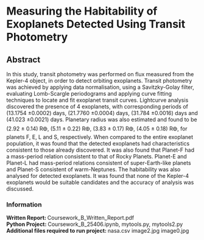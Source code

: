 # Measuring the Habitability of Exoplanets Detected Using Transit Photometry


## Abstract
In this study, transit photometry was performed on flux measured from the Kepler-4 object, in order to detect
orbiting exoplanets. Transit photometry was achieved by applying data normalisation, using a Savitzky-Golay
filter, evaluating Lomb-Scargle periodograms and applying curve fitting techniques to locate and fit exoplanet
transit curves. Lightcurve analysis discovered the presence of 4 exoplanets, with corresponding periods of
(13.1754 ±0.0002) days, (21.7760 ±0.0004) days, (31.784 ±0.0016) days and (41.023 ±0.0021) days. Planetary
radius was also estimated and found to be (2.92 ± 0.14) R🜨, (5.11 ± 0.22) R🜨, (3.83 ± 0.17) R🜨, (4.05 ± 0.18) R🜨,
for planets F, E, L and S, respectively. When compared to the entire exoplanet population, it was found that the
detected exoplanets had characteristics consistent to those already discovered. It was also
found that Planet-F had a mass-period relation consistent to that of Rocky Planets. Planet-E and Planet-L had
mass-period relations consistent of super-Earth-like planets and Planet-S consistent of warm-Neptunes. The 
habitability was also analysed for detected exoplanets. It was found that none of the Kepler-4
exoplanets would be suitable candidates and the accuracy of analysis was discussed.

### Information
<b> Written Report: </b> Coursework_B_Written_Report.pdf <br>
<b> Python Project: </b> Coursework_B_25406.ipynb, mytools.py, mytools2.py <br>
<b> Additional files required to run project: </b> nasa.csv image2.jpg image0.jpg 
